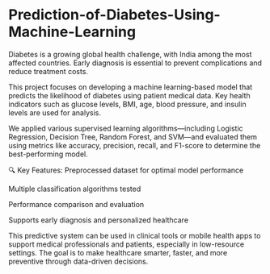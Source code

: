 # Prediction-of-Diabetes-Using-Machine-Learning
Diabetes is a growing global health challenge, with India among the most affected countries. Early diagnosis is essential to prevent complications and reduce treatment costs.

This project focuses on developing a machine learning-based model that predicts the likelihood of diabetes using patient medical data. Key health indicators such as glucose levels, BMI, age, blood pressure, and insulin levels are used for analysis.

We applied various supervised learning algorithms—including Logistic Regression, Decision Tree, Random Forest, and SVM—and evaluated them using metrics like accuracy, precision, recall, and F1-score to determine the best-performing model.

🔍 Key Features:
Preprocessed dataset for optimal model performance

Multiple classification algorithms tested

Performance comparison and evaluation

Supports early diagnosis and personalized healthcare

This predictive system can be used in clinical tools or mobile health apps to support medical professionals and patients, especially in low-resource settings. The goal is to make healthcare smarter, faster, and more preventive through data-driven decisions.
